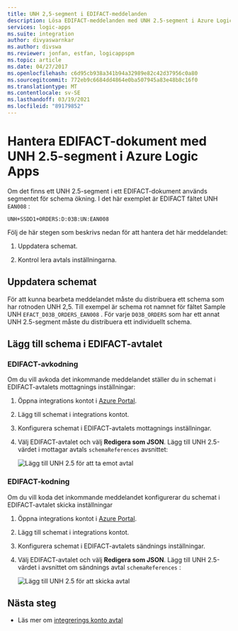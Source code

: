 ```yaml
---
title: UNH 2,5-segment i EDIFACT-meddelanden
description: Lösa EDIFACT-meddelanden med UNH 2.5-segment i Azure Logic Apps med Enterprise-integrationspaket
services: logic-apps
ms.suite: integration
author: divyaswarnkar
ms.author: divswa
ms.reviewer: jonfan, estfan, logicappspm
ms.topic: article
ms.date: 04/27/2017
ms.openlocfilehash: c6d95cb938a341b94a32989e82c42d37956c0a80
ms.sourcegitcommit: 772eb9c6684dd4864e0ba507945a83e48b8c16f0
ms.translationtype: MT
ms.contentlocale: sv-SE
ms.lasthandoff: 03/19/2021
ms.locfileid: "89179852"
---
```

# <a name="handle-edifact-documents-with-unh25-segments-in-azure-logic-apps"></a>Hantera EDIFACT-dokument med UNH 2.5-segment i Azure Logic Apps

Om det finns ett UNH 2.5-segment i ett EDIFACT-dokument används segmentet för schema ökning. I det här exemplet är EDIFACT fältet UNH `EAN008` :

`UNH+SSDD1+ORDERS:D:03B:UN:EAN008`

Följ de här stegen som beskrivs nedan för att hantera det här meddelandet:

1. Uppdatera schemat.

1. Kontrol lera avtals inställningarna.

## <a name="update-the-schema"></a>Uppdatera schemat

För att kunna bearbeta meddelandet måste du distribuera ett schema som har rotnoden UNH 2,5. Till exempel är schema rot namnet för fältet Sample UNH `EFACT_D03B_ORDERS_EAN008` . För varje `D03B_ORDERS` som har ett annat UNH 2.5-segment måste du distribuera ett individuellt schema.

## <a name="add-schema-to-edifact-agreement"></a>Lägg till schema i EDIFACT-avtalet

### <a name="edifact-decode"></a>EDIFACT-avkodning

Om du vill avkoda det inkommande meddelandet ställer du in schemat i EDIFACT-avtalets mottagnings inställningar:

1. Öppna integrations kontot i [Azure Portal](https://portal.azure.com).

1. Lägg till schemat i integrations kontot.

1. Konfigurera schemat i EDIFACT-avtalets mottagnings inställningar.

1. Välj EDIFACT-avtalet och välj **Redigera som JSON**. Lägg till UNH 2.5-värdet i mottagar avtals `schemaReferences` avsnittet:

   ![Lägg till UNH 2.5 för att ta emot avtal](./media/logic-apps-enterprise-integration-edifact_inputfile_unh2.5/image1.png)

### <a name="edifact-encode"></a>EDIFACT-kodning

Om du vill koda det inkommande meddelandet konfigurerar du schemat i EDIFACT-avtalet skicka inställningar

1. Öppna integrations kontot i [Azure Portal](https://portal.azure.com).

1. Lägg till schemat i integrations kontot.

1. Konfigurera schemat i EDIFACT-avtalets sändnings inställningar.

1. Välj EDIFACT-avtalet och välj **Redigera som JSON**. Lägg till UNH 2.5-värdet i avsnittet om sändnings avtal `schemaReferences` :

   ![Lägg till UNH 2.5 för att skicka avtal](./media/logic-apps-enterprise-integration-edifact_inputfile_unh2.5/image2.png)

## <a name="next-steps"></a>Nästa steg

* Läs mer om [integrerings konto avtal](../logic-apps/logic-apps-enterprise-integration-agreements.md)
